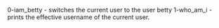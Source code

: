 0-iam_betty - switches the current user to the user betty
1-who_am_i -  prints the effective username of the current user.
